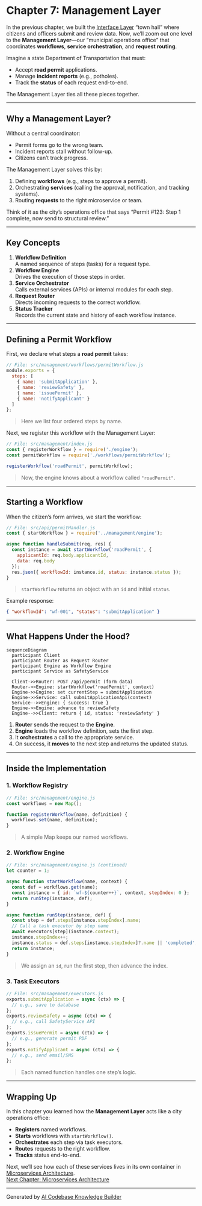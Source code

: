 # Chapter 7: Management Layer

In the previous chapter, we built the [Interface Layer](06_interface_layer_.md) “town hall” where citizens and officers submit and review data. Now, we’ll zoom out one level to the **Management Layer**—our “municipal operations office” that coordinates **workflows**, **service orchestration**, and **request routing**.  

Imagine a state Department of Transportation that must:
- Accept **road permit** applications.
- Manage **incident reports** (e.g., potholes).
- Track the **status** of each request end-to-end.

The Management Layer ties all these pieces together.

---

## Why a Management Layer?

Without a central coordinator:
- Permit forms go to the wrong team.
- Incident reports stall without follow-up.
- Citizens can’t track progress.

The Management Layer solves this by:
1. Defining **workflows** (e.g., steps to approve a permit).  
2. Orchestrating **services** (calling the approval, notification, and tracking systems).  
3. Routing **requests** to the right microservice or team.  

Think of it as the city’s operations office that says “Permit #123: Step 1 complete, now send to structural review.”

---

## Key Concepts

1. **Workflow Definition**  
   A named sequence of steps (tasks) for a request type.  
2. **Workflow Engine**  
   Drives the execution of those steps in order.  
3. **Service Orchestrator**  
   Calls external services (APIs) or internal modules for each step.  
4. **Request Router**  
   Directs incoming requests to the correct workflow.  
5. **Status Tracker**  
   Records the current state and history of each workflow instance.

---

## Defining a Permit Workflow

First, we declare what steps a **road permit** takes:

```javascript
// File: src/management/workflows/permitWorkflow.js
module.exports = {
  steps: [
    { name: 'submitApplication' },
    { name: 'reviewSafety' },
    { name: 'issuePermit' },
    { name: 'notifyApplicant' }
  ]
};
```
> Here we list four ordered steps by name.

Next, we register this workflow with the Management Layer:

```javascript
// File: src/management/index.js
const { registerWorkflow } = require('./engine');
const permitWorkflow = require('./workflows/permitWorkflow');

registerWorkflow('roadPermit', permitWorkflow);
```
> Now, the engine knows about a workflow called `"roadPermit"`.

---

## Starting a Workflow

When the citizen’s form arrives, we start the workflow:

```javascript
// File: src/api/permitHandler.js
const { startWorkflow } = require('../management/engine');

async function handleSubmit(req, res) {
  const instance = await startWorkflow('roadPermit', {
    applicantId: req.body.applicantId,
    data: req.body
  });
  res.json({ workflowId: instance.id, status: instance.status });
}
```
> `startWorkflow` returns an object with an `id` and initial `status`.

Example response:
```json
{ "workflowId": "wf-001", "status": "submitApplication" }
```

---

## What Happens Under the Hood?

```mermaid
sequenceDiagram
  participant Client
  participant Router as Request Router
  participant Engine as Workflow Engine
  participant Service as SafetyService

  Client->>Router: POST /api/permit (form data)
  Router->>Engine: startWorkflow('roadPermit', context)
  Engine->>Engine: set currentStep = submitApplication
  Engine->>Service: call submitApplicationApi(context)
  Service-->>Engine: { success: true }
  Engine->>Engine: advance to reviewSafety
  Engine-->>Client: return { id, status: 'reviewSafety' }
```

1. **Router** sends the request to the **Engine**.  
2. **Engine** loads the workflow definition, sets the first step.  
3. It **orchestrates** a call to the appropriate service.  
4. On success, it **moves** to the next step and returns the updated status.

---

## Inside the Implementation

### 1. Workflow Registry

```javascript
// File: src/management/engine.js
const workflows = new Map();

function registerWorkflow(name, definition) {
  workflows.set(name, definition);
}
```
> A simple Map keeps our named workflows.

### 2. Workflow Engine

```javascript
// File: src/management/engine.js (continued)
let counter = 1;

async function startWorkflow(name, context) {
  const def = workflows.get(name);
  const instance = { id: `wf-${counter++}`, context, stepIndex: 0 };
  return runStep(instance, def);
}

async function runStep(instance, def) {
  const step = def.steps[instance.stepIndex].name;
  // Call a task executor by step name
  await executors[step](instance.context);
  instance.stepIndex++;
  instance.status = def.steps[instance.stepIndex]?.name || 'completed';
  return instance;
}
```
> We assign an `id`, run the first step, then advance the index.

### 3. Task Executors

```javascript
// File: src/management/executors.js
exports.submitApplication = async (ctx) => {
  // e.g., save to database
};
exports.reviewSafety = async (ctx) => {
  // e.g., call SafetyService API
};
exports.issuePermit = async (ctx) => {
  // e.g., generate permit PDF
};
exports.notifyApplicant = async (ctx) => {
  // e.g., send email/SMS
};
```
> Each named function handles one step’s logic.

---

## Wrapping Up

In this chapter you learned how the **Management Layer** acts like a city operations office:

- **Registers** named workflows.  
- **Starts** workflows with `startWorkflow()`.  
- **Orchestrates** each step via task executors.  
- **Routes** requests to the right workflow.  
- **Tracks** status end-to-end.

Next, we’ll see how each of these services lives in its own container in [Microservices Architecture](08_microservices_architecture_.md).  
[Next Chapter: Microservices Architecture](08_microservices_architecture_.md)

---

Generated by [AI Codebase Knowledge Builder](https://github.com/The-Pocket/Tutorial-Codebase-Knowledge)
